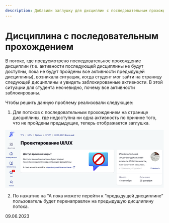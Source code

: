 ```yaml
---
description: Добавили заглушку для дисциплин с последовательным прохождением
---
```


# Дисциплина с последовательным прохождением

В потоке, где предусмотрено последовательное прохождение дисциплин (т.е. активности последующей дисциплины не будут доступны, пока не будут пройдены все активности предыдущей дисциплины), возникала ситуация, когда студент мог зайти на страницу следующей дисциплины и увидеть заблокированные активности. В этой ситуации для студента неочевидно, почему все активности заблокированы.

Чтобы решить данную проблему реализовали следующее:

1. Для потоков с последовательным прохождением на странице дисциплины, где недоступна ни одна активность по причине того, что не пройдены предыдущие, теперь отображается заглушка.

![](<../../.gitbook/assets/image (8) (6).png>)

2. По нажатию на "А пока можете перейти к “предыдущей дисциплине” пользователь будет перенаправлен на предыдущую дисцлипину потока.

09.06.2023
